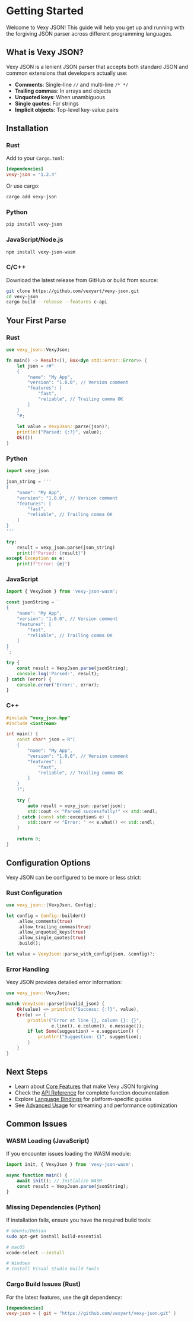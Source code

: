 # Getting Started

Welcome to Vexy JSON! This guide will help you get up and running with the forgiving JSON parser across different programming languages.

## What is Vexy JSON?

Vexy JSON is a lenient JSON parser that accepts both standard JSON and common extensions that developers actually use:

- **Comments**: Single-line `//` and multi-line `/* */` 
- **Trailing commas**: In arrays and objects
- **Unquoted keys**: When unambiguous
- **Single quotes**: For strings
- **Implicit objects**: Top-level key-value pairs

## Installation

### Rust

Add to your `Cargo.toml`:

```toml
[dependencies]
vexy-json = "1.2.4"
```

Or use cargo:

```bash
cargo add vexy-json
```

### Python

```bash
pip install vexy-json
```

### JavaScript/Node.js

```bash
npm install vexy-json-wasm
```

### C/C++

Download the latest release from GitHub or build from source:

```bash
git clone https://github.com/vexyart/vexy-json.git
cd vexy-json
cargo build --release --features c-api
```

## Your First Parse

### Rust

```rust
use vexy_json::VexyJson;

fn main() -> Result<(), Box<dyn std::error::Error>> {
    let json = r#"
    {
        "name": "My App",
        "version": "1.0.0", // Version comment
        "features": [
            "fast",
            "reliable", // Trailing comma OK
        ]
    }
    "#;
    
    let value = VexyJson::parse(json)?;
    println!("Parsed: {:?}", value);
    Ok(())
}
```

### Python

```python
import vexy_json

json_string = '''
{
    "name": "My App",
    "version": "1.0.0", // Version comment
    "features": [
        "fast",
        "reliable", // Trailing comma OK
    ]
}
'''

try:
    result = vexy_json.parse(json_string)
    print(f"Parsed: {result}")
except Exception as e:
    print(f"Error: {e}")
```

### JavaScript

```javascript
import { VexyJson } from 'vexy-json-wasm';

const jsonString = `
{
    "name": "My App",
    "version": "1.0.0", // Version comment
    "features": [
        "fast",
        "reliable", // Trailing comma OK
    ]
}
`;

try {
    const result = VexyJson.parse(jsonString);
    console.log('Parsed:', result);
} catch (error) {
    console.error('Error:', error);
}
```

### C++

```cpp
#include "vexy_json.hpp"
#include <iostream>

int main() {
    const char* json = R"(
    {
        "name": "My App",
        "version": "1.0.0", // Version comment
        "features": [
            "fast",
            "reliable", // Trailing comma OK
        ]
    }
    )";
    
    try {
        auto result = vexy_json::parse(json);
        std::cout << "Parsed successfully!" << std::endl;
    } catch (const std::exception& e) {
        std::cerr << "Error: " << e.what() << std::endl;
    }
    
    return 0;
}
```

## Configuration Options

Vexy JSON can be configured to be more or less strict:

### Rust Configuration

```rust
use vexy_json::{VexyJson, Config};

let config = Config::builder()
    .allow_comments(true)
    .allow_trailing_commas(true)
    .allow_unquoted_keys(true)
    .allow_single_quotes(true)
    .build();

let value = VexyJson::parse_with_config(json, &config)?;
```

### Error Handling

Vexy JSON provides detailed error information:

```rust
use vexy_json::VexyJson;

match VexyJson::parse(invalid_json) {
    Ok(value) => println!("Success: {:?}", value),
    Err(e) => {
        println!("Error at line {}, column {}: {}", 
                 e.line(), e.column(), e.message());
        if let Some(suggestion) = e.suggestion() {
            println!("Suggestion: {}", suggestion);
        }
    }
}
```

## Next Steps

- Learn about [Core Features](core-features.md) that make Vexy JSON forgiving
- Check the [API Reference](api-reference.md) for complete function documentation
- Explore [Language Bindings](language-bindings.md) for platform-specific guides
- See [Advanced Usage](advanced-usage.md) for streaming and performance optimization

## Common Issues

### WASM Loading (JavaScript)

If you encounter issues loading the WASM module:

```javascript
import init, { VexyJson } from 'vexy-json-wasm';

async function main() {
    await init(); // Initialize WASM
    const result = VexyJson.parse(jsonString);
}
```

### Missing Dependencies (Python)

If installation fails, ensure you have the required build tools:

```bash
# Ubuntu/Debian
sudo apt-get install build-essential

# macOS
xcode-select --install

# Windows
# Install Visual Studio Build Tools
```

### Cargo Build Issues (Rust)

For the latest features, use the git dependency:

```toml
[dependencies]
vexy-json = { git = "https://github.com/vexyart/vexy-json.git" }
```